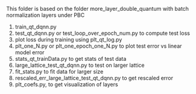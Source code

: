 This folder is based on the folder more_layer_double_quantum
with batch normalization layers
under PBC

1. train_qt_dqnn.py
2. test_qt_dqnn.py or test_loop_over_epoch_num.py to compute test loss
3. plot loss during training using plt_qt_log.py
4. plt_one_N.py or plt_one_epoch_one_N.py to plot test error  vs linear model error
5. stats_qt_trainData.py to get stats of test data
6. large_lattice_test_qt_dqnn.py to test on larger lattice
7. fit_stats.py to fit data for larger size
8. rescaled_err_large_lattice_test_qt_dqnn.py to get rescaled error
9. plt_coefs.py, to get visualization of layers